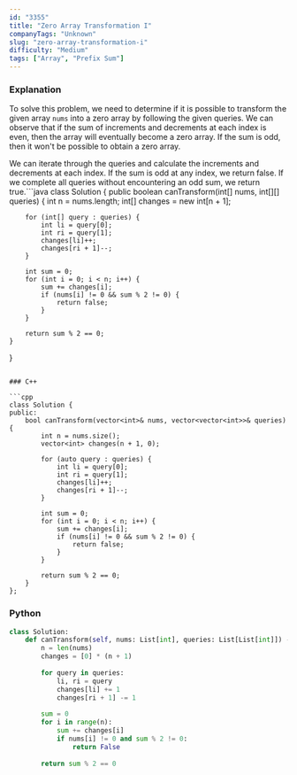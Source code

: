```yaml
---
id: "3355"
title: "Zero Array Transformation I"
companyTags: "Unknown"
slug: "zero-array-transformation-i"
difficulty: "Medium"
tags: ["Array", "Prefix Sum"]
---
```


### Explanation

To solve this problem, we need to determine if it is possible to transform the given array `nums` into a zero array by following the given queries. We can observe that if the sum of increments and decrements at each index is even, then the array will eventually become a zero array. If the sum is odd, then it won't be possible to obtain a zero array.

We can iterate through the queries and calculate the increments and decrements at each index. If the sum is odd at any index, we return false. If we complete all queries without encountering an odd sum, we return true.```java
class Solution {
    public boolean canTransform(int[] nums, int[][] queries) {
        int n = nums.length;
        int[] changes = new int[n + 1];
        
        for (int[] query : queries) {
            int li = query[0];
            int ri = query[1];
            changes[li]++;
            changes[ri + 1]--;
        }
        
        int sum = 0;
        for (int i = 0; i < n; i++) {
            sum += changes[i];
            if (nums[i] != 0 && sum % 2 != 0) {
                return false;
            }
        }
        
        return sum % 2 == 0;
    }
}
```

### C++

```cpp
class Solution {
public:
    bool canTransform(vector<int>& nums, vector<vector<int>>& queries) {
        int n = nums.size();
        vector<int> changes(n + 1, 0);
        
        for (auto query : queries) {
            int li = query[0];
            int ri = query[1];
            changes[li]++;
            changes[ri + 1]--;
        }
        
        int sum = 0;
        for (int i = 0; i < n; i++) {
            sum += changes[i];
            if (nums[i] != 0 && sum % 2 != 0) {
                return false;
            }
        }
        
        return sum % 2 == 0;
    }
};
```

### Python

```python
class Solution:
    def canTransform(self, nums: List[int], queries: List[List[int]]) -> bool:
        n = len(nums)
        changes = [0] * (n + 1)
        
        for query in queries:
            li, ri = query
            changes[li] += 1
            changes[ri + 1] -= 1
        
        sum = 0
        for i in range(n):
            sum += changes[i]
            if nums[i] != 0 and sum % 2 != 0:
                return False
        
        return sum % 2 == 0
```